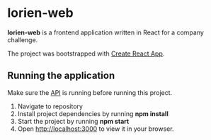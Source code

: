 # lorien-web

**lorien-web** is a frontend application written in React for a company challenge. 

The project was bootstrapped with [Create React App](https://github.com/facebook/create-react-app).

## Running the application

Make sure the [API](https://github.com/msabc/lorien-api) is running before running this project.

1. Navigate to repository
2. Install project dependencies by running **npm install**
3. Start the project by running **npm start**
4. Open [http://localhost:3000](http://localhost:3000) to view it in your browser. 